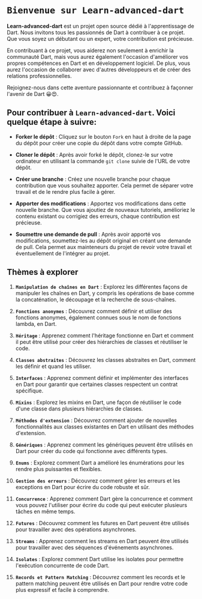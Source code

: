 
# `Bienvenue sur Learn-advanced-dart`

**Learn-advanced-dart** est un projet open source dédié à l'apprentissage de Dart. Nous invitons tous les passionnés de Dart à contribuer à ce projet. Que vous soyez un débutant ou un expert, votre contribution est précieuse.

En contribuant à ce projet, vous aiderez non seulement à enrichir la communauté Dart, mais vous aurez également l'occasion d'améliorer vos propres compétences en Dart et en développement logiciel. De plus, vous aurez l'occasion de collaborer avec d'autres développeurs et de créer des relations professionnelles.

Rejoignez-nous dans cette aventure passionnante et contribuez à façonner l'avenir de Dart 😀😍.

## Pour contribuer à `Learn-advanced-dart`. Voici quelque étape à suivre:

- **Forker le dépôt** : Cliquez sur le bouton `Fork` en haut à droite de la page du dépôt pour créer une copie du dépôt dans votre compte GitHub.

- **Cloner le dépôt** : Après avoir forké le dépôt, clonez-le sur votre ordinateur en utilisant la commande `git clone` suivie de l'URL de votre dépôt.

- **Créer une branche** : Créez une nouvelle branche pour chaque contribution que vous souhaitez apporter. Cela permet de séparer votre travail et de le rendre plus facile à gérer.

- **Apporter des modifications** : Apportez vos modifications dans cette nouvelle branche. Que vous ajoutiez de nouveaux tutoriels, amélioriez le contenu existant ou corrigiez des erreurs, chaque contribution est précieuse.

- **Soumettre une demande de pull** : Après avoir apporté vos modifications, soumettez-les au dépôt original en créant une demande de pull. Cela permet aux mainteneurs du projet de revoir votre travail et éventuellement de l'intégrer au projet.

## Thèmes à explorer

1. **`Manipulation de chaînes en Dart`** : Explorez les différentes façons de manipuler les chaînes en Dart, y compris les opérations de base comme la concaténation, le découpage et la recherche de sous-chaînes.

2. **`Fonctions anonymes`** : Découvrez comment définir et utiliser des fonctions anonymes, également connues sous le nom de fonctions lambda, en Dart.

3. **`Héritage`** : Apprenez comment l'héritage fonctionne en Dart et comment il peut être utilisé pour créer des hiérarchies de classes et réutiliser le code.

4. **`Classes abstraites`** : Découvrez les classes abstraites en Dart, comment les définir et quand les utiliser.

5. **`Interfaces`** : Apprenez comment définir et implémenter des interfaces en Dart pour garantir que certaines classes respectent un contrat spécifique.

6. **`Mixins`** : Explorez les mixins en Dart, une façon de réutiliser le code d'une classe dans plusieurs hiérarchies de classes.

7. **`Méthodes d'extension`** : Découvrez comment ajouter de nouvelles fonctionnalités aux classes existantes en Dart en utilisant des méthodes d'extension.

8. **`Génériques`** : Apprenez comment les génériques peuvent être utilisés en Dart pour créer du code qui fonctionne avec différents types.

9. **`Enums`** : Explorez comment Dart a amélioré les énumérations pour les rendre plus puissantes et flexibles.

10. **`Gestion des erreurs`** : Découvrez comment gérer les erreurs et les exceptions en Dart pour écrire du code robuste et sûr.

11. **`Concurrence`** : Apprenez comment Dart gère la concurrence et comment vous pouvez l'utiliser pour écrire du code qui peut exécuter plusieurs tâches en même temps.

12. **`Futures`** : Découvrez comment les futures en Dart peuvent être utilisés pour travailler avec des opérations asynchrones.

13. **`Streams`** : Apprenez comment les streams en Dart peuvent être utilisés pour travailler avec des séquences d'événements asynchrones.

14. **`Isolates`** : Explorez comment Dart utilise les isolates pour permettre l'exécution concurrente de code Dart.

15. **`Records et Pattern Matching`** : Découvrez comment les records et le pattern matching peuvent être utilisés en Dart pour rendre votre code plus expressif et facile à comprendre.
